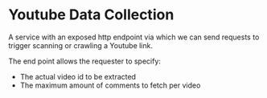 # Youtube Data Collection
A service with an exposed http endpoint via which we can send requests
to trigger scanning or crawling a Youtube link.

The end point allows the requester to specify:
* The actual video id to be extracted
* The maximum amount of comments to fetch per video
